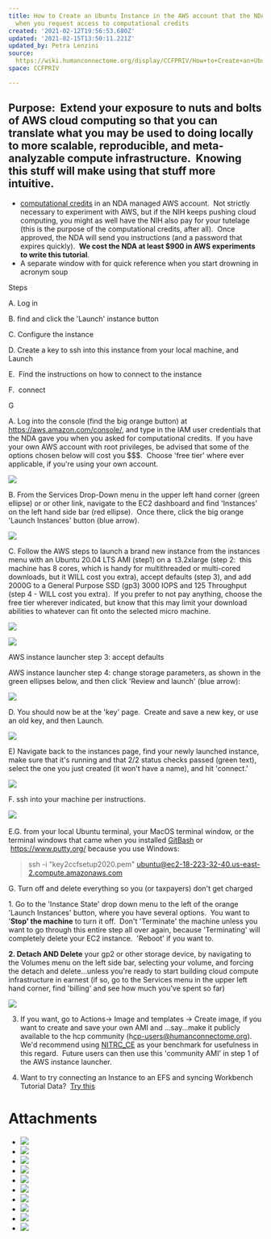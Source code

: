 ```yaml
---
title: How to Create an Ubuntu Instance in the AWS account that the NDA gives you
  when you request access to computational credits
created: '2021-02-12T19:56:53.680Z'
updated: '2021-02-15T13:50:11.221Z'
updated_by: Petra Lenzini
source: 
  https://wiki.humanconnectome.org/display/CCFPRIV/How+to+Create+an+Ubuntu+Instance+in+the+AWS+account+that+the+NDA+gives+you+when+you+request+access+to+computational+credits
space: CCFPRIV

---
```

## Purpose:  Extend your exposure to nuts and bolts of AWS cloud computing so that you can translate what you may be used to doing locally to more scalable, reproducible, and meta-analyzable compute infrastructure.  Knowing this stuff will make using that stuff more intuitive.

* [computational credits](https://nda.nih.gov/get/computational-credits.html) in an NDA managed AWS account.  Not strictly necessary to experiment with AWS, but if the NIH keeps pushing cloud computing, you might as well have the NIH also pay for your tutelage (this is the purpose of the computational credits, after all).  Once approved, the NDA will send you instructions (and a password that expires quickly).  **We cost the NDA at least $900 in AWS experiments to write this tutorial**.
* A separate window with  for quick reference when you start drowning in acronym soup

  


Steps

A. Log in

B. find and click the 'Launch' instance button

C. Configure the instance

D. Create a key to ssh into this instance from your local machine, and Launch

E.  Find the instructions on how to connect to the instance

F.  connect

G

  


A. Log into the console (find the big orange button) at <https://aws.amazon.com/console/>, and type in the IAM user credentials that the NDA gave you when you asked for computational credits.  If you have your own AWS account with root privileges, be advised that some of the options chosen below will cost you $$$.  Choose 'free tier' where ever applicable, if you're using your own account.  

 ![](./assets/image2021-2-9_14-27-32.png) 

B. From the Services Drop-Down menu in the upper left hand corner (green ellipse) or or other link, navigate to the EC2 dashboard and find 'Instances' on the left hand side bar (red ellipse).  Once there, click the big orange 'Launch Instances' button (blue arrow).  

 ![](./assets/image2021-2-9_14-36-42.png) 

  


C. Follow the AWS steps to launch a brand new instance from the instances menu with an Ubuntu 20.04 LTS AMI (step1) on a  t3.2xlarge (step 2:  this machine has 8 cores, which is handy for multithreaded or multi-cored downloads, but it WILL cost you extra), accept defaults (step 3), and add 2000G to a General Purpose SSD (gp3) 3000 IOPS and 125 Throughput (step 4 - WILL cost you extra).  If you prefer to not pay anything, choose the free tier wherever indicated, but know that this may limit your download abilities to whatever can fit onto the selected micro machine.  

 ![](./assets/image2021-2-9_14-44-13.png) 

 ![](./assets/image2021-2-9_14-45-11.png) 

AWS instance launcher step 3: accept defaults

AWS instance launcher step 4: change storage parameters, as shown in the green ellipses below, and then click 'Review and launch' (blue arrow):

 ![](./assets/image2021-2-9_14-48-3.png) 

  


D. You should now be at the 'key' page.  Create and save a new key, or use an old key, and then Launch.  

 ![](./assets/image2021-2-9_14-50-49.png) 

E) Navigate back to the instances page, find your newly launched instance, make sure that it's running and that 2/2 status checks passed (green text), select the one you just created (it won't have a name), and hit 'connect.'  

 ![](./assets/image2021-2-9_15-24-33.png) 

F. ssh into your machine per instructions. 

 ![](./assets/image2021-2-9_15-22-11.png)  

E.G. from your local Ubuntu terminal, your MacOS terminal window, or the terminal windows that came when you installed [GitBash](https://gitforwindows.org/) or  <https://www.putty.org/> because you use Windows:

> ssh -i "key2ccfsetup2020.pem" [ubuntu@ec2-18-223-32-40.us-east-2.compute.amazonaws.com](mailto:ubuntu@ec2-18-223-32-40.us-east-2.compute.amazonaws.com)

  


G. Turn off and delete everything so you (or taxpayers) don't get charged

1. Go to the 'Instance State' drop down menu to the left of the orange 'Launch Instances' button, where you have several options.  You want to '**Stop' the machine** to turn it off.  Don't 'Terminate' the machine unless you want to go through this entire step all over again, because 'Terminating' will completely delete your EC2 instance.  'Reboot' if you want to.  

**2. Detach AND Delete** your gp2 or other storage device, by navigating to the Volumes menu on the left side bar, selecting your volume, and forcing the detach and delete...unless you're ready to start building cloud compute infrastructure in earnest (if so, go to the Services menu in the upper left hand corner, find 'billing' and see how much you've spent so far)

 ![](./assets/image2021-2-12_16-52-48.png) 

  


3. If you want, go to Actions→ Image and templates → Create image, if you want to create and save your own AMI and ...say...make it publicly available to the hcp community (h[cp-users@humanconnectome.org](mailto:hcp-users@humanconnectome.org)).  We'd recommend using [NITRC\_CE](https://www.nitrc.org/projects/nitrc_es/) as your benchmark for usefulness in this regard.  Future users can then use this 'community AMI' in step 1 of the AWS instance launcher.  

4. Want to try connecting an Instance to an EFS and syncing Workbench Tutorial Data?  [Try this](../pages/5d16aebf-2bcf-4099-ae57-8a098bfdfc51&.md)

  




# Attachments

- ![](./assets/image2021-2-12_16-52-48.png)
- ![](./assets/image2021-2-12_16-48-33.png)
- ![](./assets/image2021-2-9_15-22-11.png)
- ![](./assets/image2021-2-9_15-24-33.png)
- ![](./assets/image2021-2-9_14-50-49.png)
- ![](./assets/image2021-2-9_14-48-3.png)
- ![](./assets/image2021-2-9_14-45-11.png)
- ![](./assets/image2021-2-9_14-44-13.png)
- ![](./assets/image2021-2-9_14-36-42.png)
- ![](./assets/image2021-2-9_14-27-32.png)